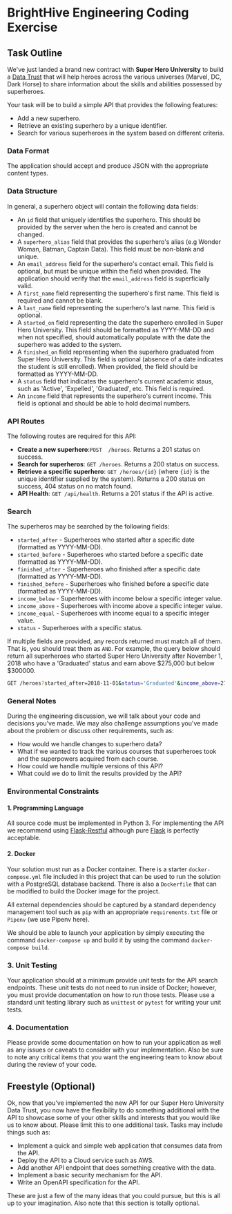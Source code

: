 # BrightHive Engineering Coding Exercise

## Task Outline

We've just landed a brand new contract with **Super Hero University** to build a [Data Trust](https://brighthive.io/#data-trust-description) that will help heroes across the various universes (Marvel, DC, Dark Horse) to share information about the skills and abilities possessed by superheroes.

Your task will be to build a simple API that provides the following features:

- Add a new superhero.
- Retrieve an existing superhero by a unique identifier.
- Search for various superheroes in the system based on different criteria.

### Data Format

The application should accept and produce JSON with the appropriate content types.

### Data Structure

In general, a superhero object will contain the following data fields:

- An `id` field that uniquely identifies the superhero. This should be provided by the server when the hero is created and cannot be changed.
- A `superhero_alias` field that provides the superhero's alias (e.g Wonder Woman, Batman, Captain Data). This field must be non-blank and unique.
- An `email_address` field for the superhero's contact email. This field is optional, but must be unique within the field when provided. The application should verify that the `email_address` field is superficially valid.
- A `first_name` field representing the superhero's first name. This field is required and cannot be blank.
- A `last_name` field representing the superhero's last name. This field is optional.
- A `started_on` field representing the date the superhero enrolled in Super Hero University. This field should be formatted as YYYY-MM-DD and when not specified, should automatically populate with the date the superhero was added to the system.
- A `finished_on` field representing when the superhero graduated from Super Hero University. This field is optional (absence of a date indicates the student is still enrolled). When provided, the field should be formatted as YYYY-MM-DD.
- A `status` field that indicates the superhero's current academic staus, such as 'Active', 'Expelled', 'Graduated', etc. This field is required.
- An `income` field that represents the superhero's current income. This field is optional and should be able to hold decimal numbers.

### API Routes

The following routes are required for this API:

- **Create a new superhero**:`POST  /heroes`. Returns a 201 status on success.
- **Search for superheros**: `GET /heroes`. Returns a 200 status on success.
- **Retrieve a specific superhero**: `GET /heroes/{id}` (where `{id}` is the unique identifier supplied by the system). Returns a 200 status on success, 404 status on no match found.
- **API Health**: `GET /api/health`. Returns a 201 status if the API is active.

### Search

The superheros may be searched by the following fields:

- `started_after` - Superheroes who started after a specific date (formatted as YYYY-MM-DD).
- `started_before` - Superheroes who started before a specific date (formatted as YYYY-MM-DD).
- `finished_after` - Superheroes who finished after a specific date (formatted as YYYY-MM-DD).
- `finished_before` - Superheroes who finished before a specific date (formatted as YYYY-MM-DD).
- `income_below` - Superheroes with income below a specific integer value.
- `income_above` - Superheroes with income above a specific integer value.
- `income_equal` - Superheroes with income equal to a specific integer value.
- `status` - Superheroes with a specific status.

If  multiple fields are provided, any records returned must match all of them. That is, you should treat them as `AND`. For example, the query below should return all superheroes who started Super Hero University after November 1, 2018 who have a 'Graduated' status and earn above $275,000 but below $300000.

```bash
GET /heroes?started_after=2018-11-01&status='Graduated'&income_above=275000&income_below=300000
```

### General Notes

During the engineering discussion, we will talk about your code and decisions you've made. We may also challenge assumptions you've made about the problem or discuss other requirements, such as:

- How would we handle changes to superhero data?
- What if we wanted to track the various courses that superheroes took and the superpowers acquired from each course.
- How could we handle multiple versions of this API?
- What could we do to limit the results provided by the API?

### Environmental Constraints

#### 1. Programming Language

All source code must be implemented in Python 3. For implementing the API we recommend using [Flask-Restful](https://flask-restful.readthedocs.io/en/latest/) although pure [Flask](http://flask.pocoo.org/) is perfectly acceptable.

#### 2. Docker

Your solution must run as a Docker container. There is a starter `docker-compose.yml` file included in this project that can be used to run the solution with a PostgreSQL database backend. There is also a `Dockerfile` that can be modified to build the Docker image for the project.

All external dependencies should be captured by a standard dependency management tool such as `pip` with an appropriate `requirements.txt` file or `Pipenv` (we use Pipenv here).

We should be able to launch your application by simply executing the command `docker-compose up` and build it by using the command `docker-compose build`.

### 3. Unit Testing

Your application should at a minimum provide unit tests for the API search endpoints. These unit tests do not need to run inside of Docker; however, you must provide documentation on how to run those tests. Please use a standard unit testing library such as `unittest` or `pytest` for writing your unit tests.

### 4. Documentation

Please provide some documentation on how to run your application as well as any issues or caveats to consider with your implementation. Also be sure to note any critical items that you want the engineering team to know about during the review of your code.

## Freestyle (Optional)

Ok, now that you've implemented the new API for our Super Hero University Data Trust, you now have the flexibility to do something additional with the API to showcase some of your other skills and interests that you would like us to know about. Please limit this to one additional task. Tasks may include things such as:

- Implement a quick and simple web application that consumes data from the API.
- Deploy the API to a Cloud service such as AWS.
- Add another API endpoint that does something creative with the data.
- Implement a basic security mechanism for the API.
- Write an OpenAPI specification for the API.

These are just a few of the many ideas that you could pursue, but this is all up to your imagination. Also note that this section is totally optional.